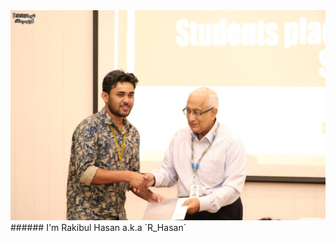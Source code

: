 <img src="https://github.com/Sohando/Sohando/blob/master/me.jpg" width=100% height=50%>
###### I'm Rakibul Hasan a.k.a `R_Hasan`
